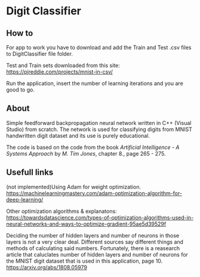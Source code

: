 # Digit Classifier

## How to

For app to work you have to download and add the Train and Test .csv files to DigitClassifier file folder.

Test and Train sets downloaded from this site: https://pjreddie.com/projects/mnist-in-csv/

Run the application, insert the number of learning iterations and you are good to go.

## About

Simple feedforward backpropagation neural network written in C++ (Visual Studio) from scratch. The network is used for classifying digits from MNIST handwritten digit dataset and its use is purely educational.

The code is based on the code from the book *Artificial Intelligence - A Systems Approach* by *M. Tim Jones*, chapter 8., page 265 - 275.

## Usefull links

(not implemented)Using Adam for weight optimization. https://machinelearningmastery.com/adam-optimization-algorithm-for-deep-learning/

Other optimization algorithms & explanatons: https://towardsdatascience.com/types-of-optimization-algorithms-used-in-neural-networks-and-ways-to-optimize-gradient-95ae5d39529f

Deciding the number of hidden layers and number of neurons in those layers is not a very clear deal. Different sources say different things and methods of calculating said numbers. Fortunately, there is a reasearch article that caluclates number of hidden layers and number of neurons for the MNIST digit dataset that is used in this application, page 10. https://arxiv.org/abs/1808.05979

